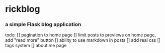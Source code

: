 # rickblog
### a simple Flask blog application

todo:
[] pagination to home page
[] limit posts to previews on home page, add "read more" button
[] ability to use markdown in posts
[] add real css
[] tags system
[] about me page